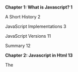 **Chapter 1: What is Javascript? 1**

A Short History 2

JavaScript Implementations 3

JavaScript Versions 11

Summary 12

**Chapter 2: Javascript in Html 13**

The <script> Element 13

Inline Code versus External Files 21

Document Modes 22

The <noscript> Element 23

Summary 24

**Chapter 3: Language Basics 25**

Syntax 25

Keywords and Reserved Words 28

Variables 29

Data Types 36

Operators 68

Statements 90

Functions 98

Summary 100

**Chapter 4: Variables, Scope, and Memory 101**

Primitive and Reference Values 101

Execution Context and Scope 106

Garbage Collection 114

Summary 122

**Chapter 5: Basic Reference Types 125**

The Date Type 126

The RegExp Type 131

Primitive Wrapper Types 139

Singleton Built-in Objects 157

Summary 165

**Chapter 6: Collection Reference Types 167**

The Object Type 167

The Array Type 170

Typed Arrays 190

The Map Type 201

The WeakMap Type 206

The Set Type 211

The WeakSet Type 217

Iteration and Spread Operators 220

Summary 222

**Chapter 7: Iterators and Generators 225**

Introduction to Iteration 225

The Iterator Pattern 226

Generators 236

Summary 249

**Chapter 8: Objects, Classes, and Object-Oriented Programming 251**

Understanding Objects 251

Object Creation 268

Inheritance 289

Classes 302

Summary 320

**Chapter 9: Proxies and Reflect 323**

Proxy Fundamentals 324

Proxy Traps and Reflect Methods 333

Proxy Patterns 344

Summary 348

**Chapter 10: Functions 349**

Arrow Functions 350

Function Names 351

Understanding Arguments 353

No Overloading 355

Default Parameter Values 356

Spread Arguments and Rest Parameters 359

Function Declarations versus Function Expressions 361

Functions as Values 362

Function Internals 364

Function Properties and Methods 367

Function Expressions 370

Recursion 372

Tail Call Optimization 373

Closures 376

Immediately Invoked Function Expressions 382

Private Variables 384

Summary 389

**Chapter 11: Promises and Async Functions 391**

Introduction to Asynchronous Programming 392

Promises 395

Async Functions 421

Summary 435

**Chapter 12: The Browser Object Model 437**

The window Object 438

The location Object 450

The navigator Object 454

The screen Object 459

The history Object 460

Summary 462

**Chapter 13: Client Detection 465**

Capability Detection 466

User-Agent Detection 470

Software and Hardware Detection 480

Summary 489

**Chapter 14: The Document Object Model 491**

Hierarchy of Nodes 492

Working with the DOM 521

Mutation Observers 529

Summary 542

**Chapter 15: DOM Extensions 543**

Selectors API 544

Element Traversal 546

HTML5 547

Proprietary Extensions 557

Summary 560

**Chapter 16: Dom Levels 2 and 3 563**

DOM Changes 564

Styles 572

Traversals 584

Ranges 590

Summary 599

**Chapter 17: Events 601**

Event Flow 602

Event Handlers 604

The Event Object 611

Event Types 619

Memory and Performance 659

Simulating Events 662

Summary 669

**Chapter 18: Animation and Graphics with Canvas 671**

Using requestAnimationFrame 672

Basic Canvas Usage 676

The 2D Context 677

WebGL 692

Summary 705

**Chapter 19: Scripting Forms 707**

Form Basics 707

Scripting Text Boxes 715

Scripting Select Boxes 726

Form Serialization 732

Rich Text Editing 734

Summary 741

**Chapter 20: Javascript APIs 743**

Atomics and SharedArrayBuffer 744

Cross-Context Messaging 751

Encoding API 753

Blob and File APIs 758

Media Elements 764

Native Drag and Drop 770

Notifications API 775

Page Visibility API 776

Streams API 777

Timing APIs 785

Web Components 791

The Web Cryptography API 808

Summary 822

**Chapter 21: Error Handling and Debugging 823**

Browser Error Reporting 824

Error Handling 825

Debugging Techniques 840

Common Legacy Internet Explorer Errors 844

Summary 846

**Chapter 22: XML in Javascript 849**

XML DOM Support in Browsers 849

XPath Support in Browsers 852

XSLT Support in Browsers 857

Summary 859

**Chapter 23: JSON 861**

Syntax 862

Parsing and Serialization 864

Summary 870

**Chapter 24: Network Requests and Remote Resources 871**

The XMLHttpRequest Object 872

XMLHttpRequest Level 2 878

Progress Events 880

Cross-Origin Resource Sharing 881

Alternate Cross-Domain Techniques 884

The Fetch API 885

The Beacon API 914

Web Sockets 915

Security 917

Summary 918

**Chapter 25: Client-Side Storage 919**

Cookies 919

Web Storage 929

IndexedDB 933

Summary 944

**Chapter 26: Modules 945**

Understanding the module pattern 946

Improvising Module Systems 950

Working with pre-ES6 module loaders 953

Working with ES6 modules 958

Summary 967

**Chapter 27: Workers 969**

Introduction to Workers 970

Dedicated Workers 973

Shared Workers 997

Service Workers 1003

Summary 1033

**Chapter 28: Best Practices 1035**

Maintainability 1035

Performance 1047

Deployment 1059

Summary 1064

Appendix A: ES2018 and ES2019 1067

Appendix B: Strict Mode 1087

Appendix C: Javascript Libraries and Frameworks 1095

Appendix D: Javascript Tools 1101

Index 1113